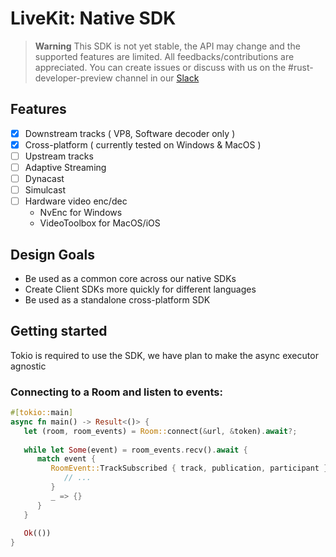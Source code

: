 # LiveKit: Native SDK

> **Warning**
> This SDK is not yet stable, the API may change and the supported features are limited.
> All feedbacks/contributions are appreciated. You can create issues or discuss with us on the #rust-developer-preview channel in our [Slack](https://livekit.io/join-slack)

## Features

- [x] Downstream tracks ( VP8, Software decoder only )
- [x] Cross-platform ( currently tested on Windows & MacOS )
- [ ] Upstream tracks 
- [ ] Adaptive Streaming
- [ ] Dynacast
- [ ] Simulcast
- [ ] Hardware video enc/dec
   - NvEnc for Windows
   - VideoToolbox for MacOS/iOS

## Design Goals
- Be used as a common core across our native SDKs
- Create Client SDKs more quickly for different languages
- Be used as a standalone cross-platform SDK

## Getting started
Tokio is required to use the SDK, we have plan to make the async executor agnostic 
### Connecting to a Room and listen to events:
```rust
#[tokio::main]
async fn main() -> Result<()> {
   let (room, room_events) = Room::connect(&url, &token).await?;
   
   while let Some(event) = room_events.recv().await {
      match event {
         RoomEvent::TrackSubscribed { track, publication, participant } => {
            // ...
         }
         _ => {}
      }
   }
   
   Ok(())
}
```
